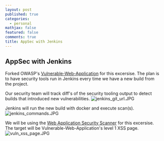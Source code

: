 ```yaml
---
layout: post
published: true
categories:
  - personal
mathjax: false
featured: false
comments: true
title: AppSec with Jenkins
---
```

## AppSec with Jenkins

Forked OWASP's [Vulnerable-Web-Application](https://github.com/OWASP/Vulnerable-Web-Application) for this excersise. The plan is to have security tools run in Jenkins every time we have a new build from the project.

Our security team will track diff's of the security tooling output to detect builds that introduced new vulnerabilities. 
![jenkins_git_url.JPG]({{site.baseurl}}/images/jenkins_git_url.JPG)


Jenkins will run the new build with docker and execute scan(s).
![jenkins_commands.JPG]({{site.baseurl}}/images/jenkins_commands.JPG)


We will be using the [Web Application Security Scanner](https://github.com/Arachni/arachni) for this excersise. The target will be Vulnerable-Web-Application's level 1 XSS page.
![vuln_xss_page.JPG]({{site.baseurl}}/images/vuln_xss_page.JPG)


